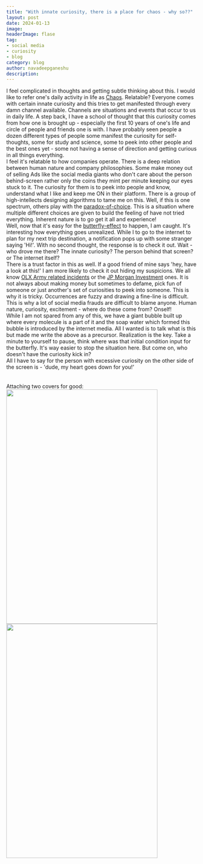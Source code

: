 ```yaml
---
title: "With innate curiosity, there is a place for chaos - why so??"
layout: post
date: 2024-01-13
image: 
headerImage: flase
tag:
- social media
- curiosity
- blog
category: blog
author: navadeepganeshu
description: 
---
```


I feel complicated in thoughts and getting subtle thinking about this. I would like to refer one's daily activity in life as [Chaos](https://www.sciencedirect.com/topics/earth-and-planetary-sciences/chaos-theory). Relatable? Everyone comes with certain innate curiosity and this tries to get manifested through every damn channel available. Channels are situations and events that occur to us in daily life. A step back, I have a school of thought that this curiosity comes from how one is brought up - especially the first 10 years of one's life and circle of people and friends one is with. I have probably seen people a dozen different types of people some manifest the curiosity for self-thoughts, some for study and science, some to peek into other people and the best ones yet - some not having a sense of direction and getting curious in all things everything. 
<br>
I feel it's relatable to how companies operate. There is a deep relation between human nature and company philosophies. Some make money out of selling Ads like the social media giants who don't care about the person behind-screen rather only the coins they mint per minute keeping our eyes stuck to it. The curiosity for them is to peek into people and know, understand what I like and keep me ON in their platform. There is a group of high-intellects designing algorithms to tame me on this. Well, if this is one spectrum, others play with the [paradox-of-choice](https://en.wikipedia.org/wiki/The_Paradox_of_Choice). This is a situation where multiple different choices are given to build the feeling of have not tried everything. Inherent nature is to go get it all and experience!
<br>
Well, now that it's easy for the [butterfly-effect](https://en.wikipedia.org/wiki/Butterfly_effect) to happen, I am caught. It's interesting how everything goes unrealized. While I to go to the internet to plan for my next trip destination, a notification pops up with some stranger saying 'Hi!'. With no second thought, the response is to check it out. Wait - who drove me there? The innate curiosity? The person behind that screen? or The internet itself? 
<br>
There is a trust factor in this as well. If a good friend of mine says 'hey, have a look at this!' I am more likely to check it out hiding my suspicions. We all know [OLX Army related incidents](https://indianexpress.com/article/cities/mumbai/student-cyber-fraud-cycle-olx-7483770/) or the [JP Morgan Investment](https://www.deccanherald.com/india/karnataka/bengaluru/bengaluru-realtor-falls-for-rs-130-crore-jp-morgan-investment-scam-2840659) ones. It is not always about making money but sometimes to defame, pick fun of someone or just another's set of curiosities to peek into someone. This is why it is tricky. Occurrences are fuzzy and drawing a fine-line is difficult. This is why a lot of social media frauds are difficult to blame anyone. Human nature, curiosity, excitement - where do these come from? Onself! 
<br>
While I am not spared from any of this, we have a giant bubble built up where every molecule is a part of it and the soap water which formed this bubble is introduced by the internet media. All I wanted is to talk what is this but made me write the above as a precursor. Realization is the key. Take a minute to yourself to pause, think where was that initial condition input for the butterfly. It's way easier to stop the situation here. But come on, who doesn't have the curiosity kick in?
<br>
All I have to say for the person with excessive curiosity on the other side of the screen is - 'dude, my heart goes down for you!'
<br>
<br>
<br>
Attaching two covers for good:
<br>
<img src="https://m.media-amazon.com/images/I/31DKAqYs42L._SX342_SY445_.jpg" width="400" height="620">
<img src="https://m.media-amazon.com/images/I/71t4GuxLCuL._SY466_.jpg" width="400" height="620">
